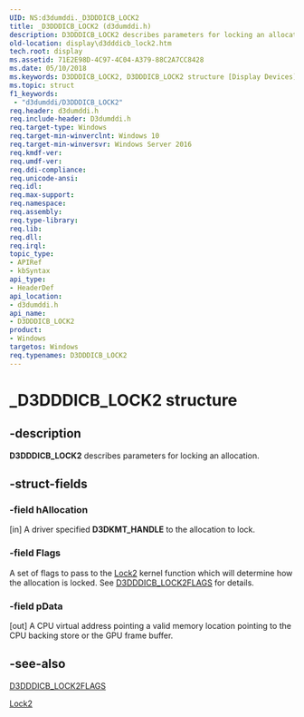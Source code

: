 ```yaml
---
UID: NS:d3dumddi._D3DDDICB_LOCK2
title: _D3DDDICB_LOCK2 (d3dumddi.h)
description: D3DDDICB_LOCK2 describes parameters for locking an allocation.
old-location: display\d3dddicb_lock2.htm
tech.root: display
ms.assetid: 71E2E98D-4C97-4C04-A379-88C2A7CC8428
ms.date: 05/10/2018
ms.keywords: D3DDDICB_LOCK2, D3DDDICB_LOCK2 structure [Display Devices], _D3DDDICB_LOCK2, d3dumddi/D3DDDICB_LOCK2, display.d3dddicb_lock2
ms.topic: struct
f1_keywords:
 - "d3dumddi/D3DDDICB_LOCK2"
req.header: d3dumddi.h
req.include-header: D3dumddi.h
req.target-type: Windows
req.target-min-winverclnt: Windows 10
req.target-min-winversvr: Windows Server 2016
req.kmdf-ver: 
req.umdf-ver: 
req.ddi-compliance: 
req.unicode-ansi: 
req.idl: 
req.max-support: 
req.namespace: 
req.assembly: 
req.type-library: 
req.lib: 
req.dll: 
req.irql: 
topic_type:
- APIRef
- kbSyntax
api_type:
- HeaderDef
api_location:
- d3dumddi.h
api_name:
- D3DDDICB_LOCK2
product:
- Windows
targetos: Windows
req.typenames: D3DDDICB_LOCK2
---
```


# _D3DDDICB_LOCK2 structure


## -description


<b>D3DDDICB_LOCK2</b> describes parameters for locking an allocation.


## -struct-fields




### -field hAllocation

[in] A driver specified <b>D3DKMT_HANDLE</b> to the allocation to lock.


### -field Flags

A set of flags to pass to the <a href="https://docs.microsoft.com/windows-hardware/drivers/ddi/content/d3dkmthk/nf-d3dkmthk-d3dkmtlock2">Lock2</a> kernel function which will determine how the allocation is locked. See <a href="https://docs.microsoft.com/windows-hardware/drivers/ddi/content/d3dukmdt/ns-d3dukmdt-_d3dddicb_lock2flags">D3DDDICB_LOCK2FLAGS</a> for details.


### -field pData

[out] A CPU virtual address pointing a valid memory location pointing to the CPU backing store or the GPU frame buffer.


## -see-also




<a href="https://docs.microsoft.com/windows-hardware/drivers/ddi/content/d3dukmdt/ns-d3dukmdt-_d3dddicb_lock2flags">D3DDDICB_LOCK2FLAGS</a>



<a href="https://docs.microsoft.com/windows-hardware/drivers/ddi/content/d3dkmthk/nf-d3dkmthk-d3dkmtlock2">Lock2</a>
 

 


